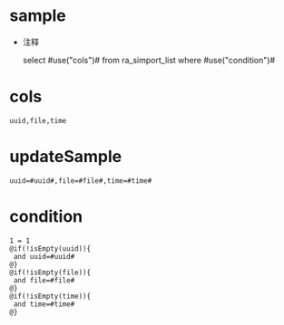 sample
===
* 注释

	select #use("cols")# from ra_simport_list  where  #use("condition")#

cols
===
	uuid,file,time

updateSample
===
	
	uuid=#uuid#,file=#file#,time=#time#

condition
===

	1 = 1  
	@if(!isEmpty(uuid)){
	 and uuid=#uuid#
	@}
	@if(!isEmpty(file)){
	 and file=#file#
	@}
	@if(!isEmpty(time)){
	 and time=#time#
	@}
	
	